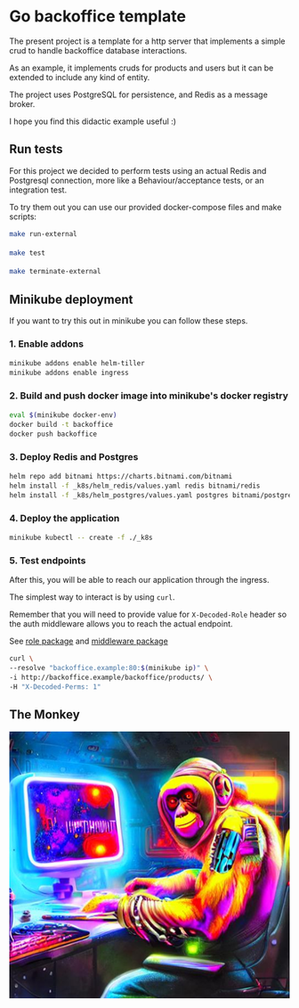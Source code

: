# Go backoffice template

The present project is a template for a http server that implements a simple crud to handle backoffice database interactions.

As an example, it implements cruds for products and users but it can be extended to include any kind of entity. 

The project uses PostgreSQL for persistence, and Redis as a message broker.

I hope you find this didactic example useful :) 

## Run tests

For this project we decided to perform tests using an actual Redis and Postgresql connection, more like a Behaviour/acceptance tests, or an integration test.

To try them out you can use our provided docker-compose files and make scripts:

```bash
make run-external

make test

make terminate-external
```

## Minikube deployment

If you want to try this out in minikube you can follow these steps.

### 1. Enable addons

```bash
minikube addons enable helm-tiller
minikube addons enable ingress 
```

### 2. Build and push docker image into minikube's docker registry

```bash
eval $(minikube docker-env)
docker build -t backoffice
docker push backoffice
```

### 3. Deploy Redis and Postgres

```bash
helm repo add bitnami https://charts.bitnami.com/bitnami
helm install -f _k8s/helm_redis/values.yaml redis bitnami/redis
helm install -f _k8s/helm_postgres/values.yaml postgres bitnami/postgresql
```

### 4. Deploy the application
```bash
minikube kubectl -- create -f ./_k8s
```

### 5. Test endpoints

After this, you will be able to reach our application through the ingress.

The simplest way to interact is by using `curl`.

Remember that you will need to provide value for `X-Decoded-Role` header so the auth middleware allows you to reach the actual endpoint.

See [role package](./roles/roles.go) and [middleware package](./api/http/middleware/middleware.go) 

```bash
curl \
--resolve "backoffice.example:80:$(minikube ip)" \
-i http://backoffice.example/backoffice/products/ \
-H "X-Decoded-Perms: 1"
```

## The Monkey
![The Monkey](the_monke.jpg)